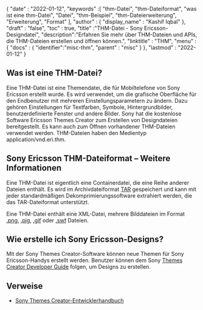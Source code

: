 {
  "date" : "2022-01-12",
  "keywords" :[ "thm-Datei", "thm-Dateiformat", "was ist eine thm-Datei", "Datei", "thm-Beispiel", "thm-Dateierweiterung", "Erweiterung", "Format" ],
  "author" : {
    "display_name" : "Kashif Iqbal"
},
  "draft" : "false",
  "toc" : true,
  "title" :"THM-Datei - Sony Ericsson-Designdatei",
  "description":"Erfahren Sie mehr über THM-Dateien und APIs, die THM-Dateien erstellen und öffnen können.",
  "linktitle" : "THM",
  "menu" : {
    "docs" : {
"identifier":"misc-thm",
      "parent" : "misc"
}
},
  "lastmod" : "2022-01-12"
}

## Was ist eine THM-Datei?

Eine THM-Datei ist eine Themendatei, die für Mobiltelefone von Sony Ericsson erstellt wurde. Es wird verwendet, um die grafische Oberfläche für den Endbenutzer mit mehreren Einstellungsparametern zu ändern. Dazu gehören Einstellungen für Textfarben, Symbole, Hintergrundbilder, benutzerdefinierte Fenster und andere Bilder. Sony hat die kostenlose Software Ericsson Themes Creator zum Erstellen von Designdateien bereitgestellt. Es kann auch zum Öffnen vorhandener THM-Dateien verwendet werden. THM-Dateien haben den Medientyp application/vnd.eri.thm.

## Sony Ericsson THM-Dateiformat – Weitere Informationen

Eine THM-Datei ist eigentlich eine Containerdatei, die eine Reihe anderer Dateien enthält. Es wird im Archivdateiformat [TAR](/de/compression/tar/) gespeichert und kann mit jeder standardmäßigen Dekomprimierungssoftware extrahiert werden, die das TAR-Dateiformat unterstützt.

Eine THM-Datei enthält eine XML-Datei, mehrere Bilddateien im Format [.png](/de/image/png/), [.pjg](/de/image/jpeg/), [.gif](/de/image/gif/) oder [.swf](/de/page-description-language/swf/) Dateien.

## Wie erstelle ich Sony Ericsson-Designs?

Mit der Sony Themes Creator-Software können neue Themen für Sony Ericsson-Handys erstellt werden. Benutzer können dem Sony [Themes Creator Developer Guide](https://developer.sony.com/theme-creator/get-started) folgen, um Designs zu erstellen.

## Verweise

* [Sony Themes Creator-Entwicklerhandbuch](https://developer.sony.com/theme-creator/get-started)

